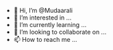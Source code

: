 - 👋 Hi, I’m @Mudaarali
- 👀 I’m interested in ...
- 🌱 I’m currently learning ...
- 💞️ I’m looking to collaborate on ...
- 📫 How to reach me ...

<!---
Mudaarali/Mudaarali is a ✨ special ✨ repository because its `README.md` (this file) appears on your GitHub profile.
You can click the Preview link to take a look at your changes.
--->
